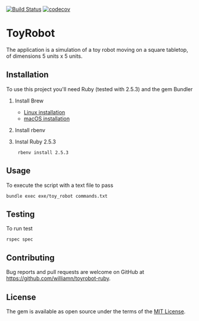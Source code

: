 [![Build Status](https://travis-ci.com/williamn/toyrobot-ruby.svg?branch=master)](https://travis-ci.com/williamn/toyrobot-ruby) [![codecov](https://codecov.io/gh/williamn/toyrobot-ruby/branch/master/graph/badge.svg)](https://codecov.io/gh/williamn/toyrobot-ruby)

# ToyRobot

The application is a simulation of a toy robot moving on a square tabletop, of dimensions 5 units x 5 units.

## Installation

To use this project you'll need Ruby (tested with 2.5.3) and the gem Bundler

1. Install Brew
    - [Linux installation](https://docs.brew.sh/Homebrew-on-Linux)
    - [macOS installation](https://brew.sh/)
1. Install rbenv
1. Instal Ruby 2.5.3

        rbenv install 2.5.3


## Usage

To execute the script with a text file to pass

    bundle exec exe/toy_robot commands.txt

## Testing

To run test

    rspec spec

## Contributing

Bug reports and pull requests are welcome on GitHub at https://github.com/williamn/toyrobot-ruby.

## License

The gem is available as open source under the terms of the [MIT License](https://opensource.org/licenses/MIT).
